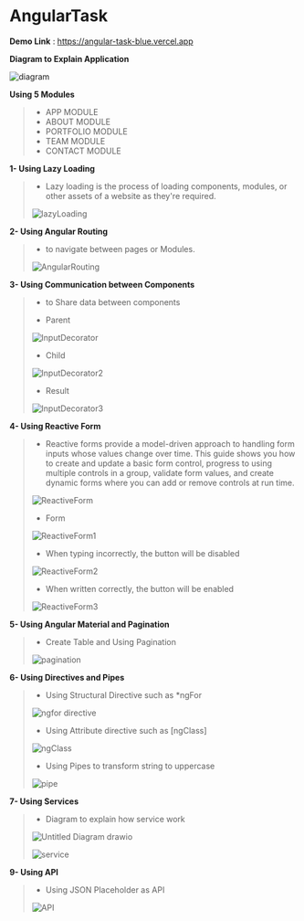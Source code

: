 # AngularTask

**Demo Link** :  https://angular-task-blue.vercel.app

**Diagram to Explain Application**

![diagram](https://github.com/Ahmed-Abd-Ellatif/Angular-task/assets/61418344/fa13ea48-5b37-4f12-8dff-e47eb5a36b6f)


**Using 5 Modules** 

> - APP MODULE
> - ABOUT MODULE
> - PORTFOLIO MODULE
> - TEAM MODULE
> - CONTACT MODULE


**1- Using Lazy Loading**

> - Lazy loading is the process of loading components, modules, or other assets of a website as they're required.
>
> ![lazyLoading](https://github.com/Ahmed-Abd-Ellatif/Angular-task/assets/61418344/26f39b34-7415-4e9c-9938-401766fc9aa6)

**2- Using Angular Routing**

> - to navigate between pages or Modules.
>
> ![AngularRouting](https://github.com/Ahmed-Abd-Ellatif/Angular-task/assets/61418344/7266138a-aad7-419a-9e68-79ccaccf6b37)


**3- Using Communication between Components**

> - to Share data between components
> 
> - Parent
>   
> ![InputDecorator](https://github.com/Ahmed-Abd-Ellatif/Angular-task/assets/61418344/6136776a-e90c-404b-81e3-8989fcc4da69)
> 
> - Child
>   
> ![InputDecorator2](https://github.com/Ahmed-Abd-Ellatif/Angular-task/assets/61418344/4f5139f4-708d-44f9-8470-27503c19bcf3)
>
> - Result
>   
> ![InputDecorator3](https://github.com/Ahmed-Abd-Ellatif/Angular-task/assets/61418344/63f4dee6-b99b-4e72-b9e9-668fd549ef94)


**4- Using Reactive Form**

> - Reactive forms provide a model-driven approach to handling form inputs whose values change over time. This guide shows you how to create and update a basic form control, progress to using multiple controls in a group, validate form values, and create dynamic forms where you can add or remove controls at run time.
> 
> 
> ![ReactiveForm](https://github.com/Ahmed-Abd-Ellatif/Angular-task/assets/61418344/3bf39173-3dba-4fbb-8074-bbada1466106)
> 
> - Form
>
> ![ReactiveForm1](https://github.com/Ahmed-Abd-Ellatif/Angular-task/assets/61418344/0b80d7f6-26d3-4960-ac3b-95daf07600be)
> 
> - When typing incorrectly, the button will be disabled
>
> ![ReactiveForm2](https://github.com/Ahmed-Abd-Ellatif/Angular-task/assets/61418344/31b18ddf-84ad-4ba0-988f-0378d9a9ee00)
> 
> - When written correctly, the button will be enabled
>
> ![ReactiveForm3](https://github.com/Ahmed-Abd-Ellatif/Angular-task/assets/61418344/25a0d840-d859-4806-8bb4-bb9e13f5d2fb)



**5- Using Angular Material and Pagination**

> - Create Table and Using Pagination
> 
> ![pagination](https://github.com/Ahmed-Abd-Ellatif/Angular-task/assets/61418344/77d2daa2-209b-47ce-8772-cb723f8c0f2a)


**6- Using Directives and Pipes**

> -  Using Structural Directive such as *ngFor
> 
> ![ngfor directive](https://github.com/Ahmed-Abd-Ellatif/Angular-task/assets/61418344/2bcb7360-f6e9-45cb-9c5b-12c7b38872fa)
> 
> -  Using Attribute directive such as [ngClass]
> 
> ![ngClass](https://github.com/Ahmed-Abd-Ellatif/Angular-task/assets/61418344/a5591589-50f7-43b9-8002-6785468aaf0b)
> 
> - Using Pipes to transform string to uppercase
> 
> ![pipe](https://github.com/Ahmed-Abd-Ellatif/Angular-task/assets/61418344/f9105c9d-5e36-4dbd-b3f6-283777c43553)


**7- Using Services**

> - Diagram to explain how service work
>
> ![Untitled Diagram drawio](https://github.com/Ahmed-Abd-Ellatif/Angular-task/assets/61418344/3d357cca-9ead-45ec-80b1-9fb68fdb0b66)
> 
> 
> ![service](https://github.com/Ahmed-Abd-Ellatif/Angular-task/assets/61418344/12e6237c-0f10-46d4-8e36-61366877d7ad)


**9- Using API**

> - Using JSON Placeholder as API
>
>![API](https://github.com/Ahmed-Abd-Ellatif/Angular-task/assets/61418344/06703c2f-7cfb-4749-b253-7ea8a59ab477)
